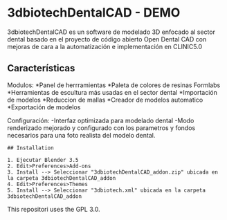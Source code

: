 # 3dbiotechDentalCAD - DEMO

3dbiotechDentalCAD es un software de modelado 3D enfocado al sector dental basado en el proyecto de código abierto Open Dental CAD con mejoras de cara a la automatización e implementación en CLINIC5.0



## Características

Modulos:
*Panel de herrramientas
*Paleta de colores de resinas Formlabs
*Herramientas de escultura más usadas en el sector dental
*Importación de modelos
*Reduccion de mallas
*Creador de modelos automatico
*Exportación de modelos
	
Configuración:
-Interfaz optimizada para modelado dental
-Modo renderizado mejorado y configurado con los parametros y fondos necesarios para una foto realista del modelo dental.

``` shell
## Installation

1. Ejecutar Blender 3.5
2. Edit>Preferences>Add-ons
3. Install --> Seleccionar "3dbiotechDentalCAD_addon.zip" ubicada en la carpeta 3dbiotechDentalCAD_addon
4. Edit>Preferences>Themes
5. Install --> Seleccionar "3dbiotech.xml" ubicada en la carpeta 3dbiotechDentalCAD_addon
```
This repositori uses the GPL 3.0.
